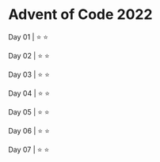 # Advent of Code 2022

Day 01 | :star: :star:

Day 02 | :star: :star:

Day 03 | :star: :star:

Day 04 | :star: :star:

Day 05 | :star: :star:

Day 06 | :star: :star:

Day 07 | :star: :star:
